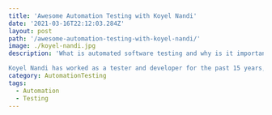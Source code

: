 ```yaml
---
title: 'Awesome Automation Testing with Koyel Nandi'
date: '2021-03-16T22:12:03.284Z'
layout: post
path: '/awesome-automation-testing-with-koyel-nandi/'
image: ./koyel-nandi.jpg
description: 'What is automated software testing and why is it important for a software development team? How can you implement a successful test automation strategy and which tools can you use?

Koyel Nandi has worked as a tester and developer for the past 15 years, and has developed a UI test automation framework used by the majority of ATB. She is an expert in Selenium and will walk you through the various types of testing and the tradeoffs that may need to be considered with each.'
category: AutomationTesting
tags:
  - Automation
  - Testing
---
```

